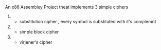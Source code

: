 
An x86 Assembley Project theat implements 3 simple ciphers
1. - substitution cipher , every  symbol is substituted with it's complemnt 
2. - simple block cipher
3. - virjener's cipher 

